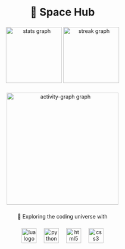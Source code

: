 <h1 align="center">🌠 Space Hub</h1>

###

<div align="center">
  <img src="https://github-readme-stats.vercel.app/api?username=ago106&hide_title=false&hide_rank=false&show_icons=true&include_all_commits=true&count_private=true&disable_animations=false&theme=nightowl&locale=en&hide_border=false&order=1&bg_color=0D1117&title_color=6e40c9&icon_color=6e40c9&text_color=8b9dc3" height="150" alt="stats graph"  />
  <img src="https://streak-stats.demolab.com?user=ago106&locale=en&mode=daily&theme=nightowl&hide_border=false&border_radius=5&order=3&background=0D1117&ring=6e40c9&fire=6e40c9&currStreakLabel=6e40c9" height="150" alt="streak graph"  />
</div>

###

<div align="center">
  <img src="https://github-readme-activity-graph.vercel.app/graph?username=ago106&radius=16&theme=react-dark&area=true&order=5&bg_color=0D1117&title_color=6e40c9&color=8b9dc3&line=6e40c9&point=8b9dc3" height="300" alt="activity-graph graph"  />
</div>

###

<p align="center">🚀 Exploring the coding universe with</p>

###

<div align="center">
  <img src="https://cdn.jsdelivr.net/gh/devicons/devicon/icons/lua/lua-original.svg" height="40" alt="lua logo"  />
  <img width="12" />
  <img src="https://cdn.jsdelivr.net/gh/devicons/devicon/icons/python/python-original.svg" height="40" alt="python logo"  />
  <img width="12" />
  <img src="https://cdn.jsdelivr.net/gh/devicons/devicon/icons/html5/html5-original.svg" height="40" alt="html5 logo"  />
  <img width="12" />
  <img src="https://cdn.jsdelivr.net/gh/devicons/devicon/icons/css3/css3-original.svg" height="40" alt="css3 logo"  />
</div>

###
